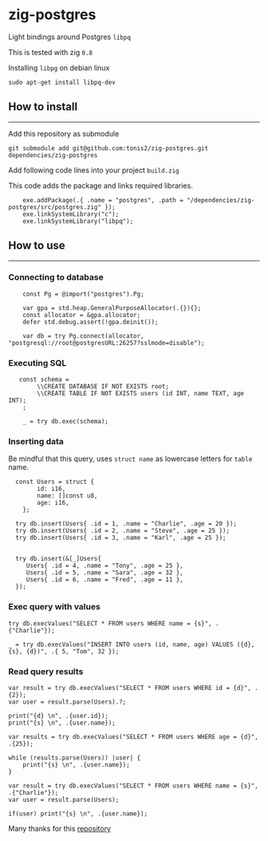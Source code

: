 # zig-postgres


Light bindings around Postgres `libpq`

This is tested with zig `0.8`



Installing `libpg` on debian linux


`sudo apt-get install libpq-dev`



## How to install 

-----

Add this repository as submodule 

`git submodule add git@github.com:tonis2/zig-postgres.git dependencies/zig-postgres`


Add following code lines into your project `build.zig`


This code adds the package and links required libraries.

```zig
    exe.addPackage(.{ .name = "postgres", .path = "/dependencies/zig-postgres/src/postgres.zig" });
    exe.linkSystemLibrary("c");
    exe.linkSystemLibrary("libpq");
```

## How to use
-----




### Connecting to database


```zig
    const Pg = @import("postgres").Pg;

    var gpa = std.heap.GeneralPurposeAllocator(.{}){};
    const allocator = &gpa.allocator;
    defer std.debug.assert(!gpa.deinit());

    var db = try Pg.connect(allocator, "postgresql://root@postgresURL:26257?sslmode=disable");

```

### Executing SQL

```zig
   const schema =
        \\CREATE DATABASE IF NOT EXISTS root;
        \\CREATE TABLE IF NOT EXISTS users (id INT, name TEXT, age INT);
    ;

    _ = try db.exec(schema);
```


### Inserting data


Be mindful that this query, uses `struct name` as lowercase letters for `table` name.

```zig
  const Users = struct {
        id: i16,
        name: []const u8,
        age: i16,
    };

  try db.insert(Users{ .id = 1, .name = "Charlie", .age = 20 });
  try db.insert(Users{ .id = 2, .name = "Steve", .age = 25 });
  try db.insert(Users{ .id = 3, .name = "Karl", .age = 25 });


  try db.insert(&[_]Users{
     Users{ .id = 4, .name = "Tony", .age = 25 },
     Users{ .id = 5, .name = "Sara", .age = 32 },
     Users{ .id = 6, .name = "Fred", .age = 11 },
  });

```


### Exec query with values

```zig
try db.execValues("SELECT * FROM users WHERE name = {s}", .{"Charlie"});

_ = try db.execValues("INSERT INTO users (id, name, age) VALUES ({d}, {s}, {d})", .{ 5, "Tom", 32 });

```


### Read query results

```zig
var result = try db.execValues("SELECT * FROM users WHERE id = {d}", .{2});
var user = result.parse(Users).?;

print("{d} \n", .{user.id});
print("{s} \n", .{user.name});

```


```zig
var results = try db.execValues("SELECT * FROM users WHERE age = {d}", .{25});

while (results.parse(Users)) |user| {
    print("{s} \n", .{user.name});
}
```

```zig
var result = try db.execValues("SELECT * FROM users WHERE name = {s}", .{"Charlie"});
var user = result.parse(Users);

if(user) print("{s} \n", .{user.name});
```


Many thanks for this [repository](https://github.com/aeronavery/zig-orm) 
